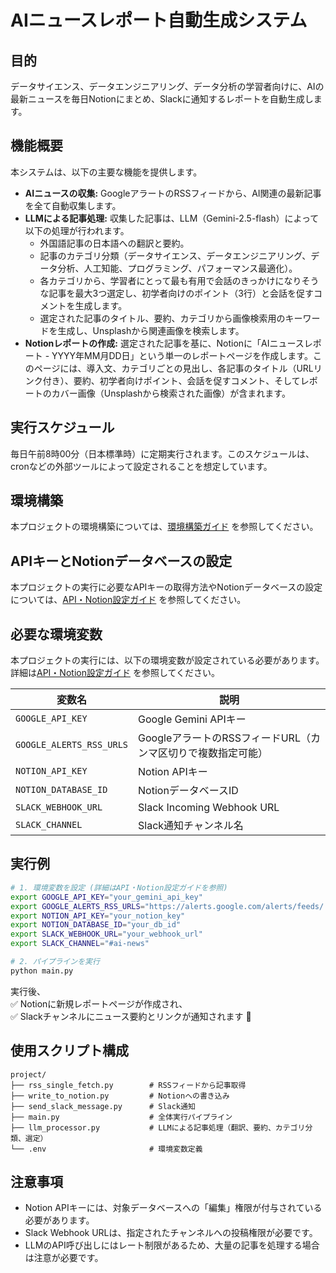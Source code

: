 # AIニュースレポート自動生成システム

## 目的
データサイエンス、データエンジニアリング、データ分析の学習者向けに、AIの最新ニュースを毎日Notionにまとめ、Slackに通知するレポートを自動生成します。

## 機能概要
本システムは、以下の主要な機能を提供します。
- **AIニュースの収集:** GoogleアラートのRSSフィードから、AI関連の最新記事を全て自動収集します。
- **LLMによる記事処理:** 収集した記事は、LLM（Gemini-2.5-flash）によって以下の処理が行われます。
    - 外国語記事の日本語への翻訳と要約。
    - 記事のカテゴリ分類（データサイエンス、データエンジニアリング、データ分析、人工知能、プログラミング、パフォーマンス最適化）。
    - 各カテゴリから、学習者にとって最も有用で会話のきっかけになりそうな記事を最大3つ選定し、初学者向けのポイント（3行）と会話を促すコメントを生成します。
    - 選定された記事のタイトル、要約、カテゴリから画像検索用のキーワードを生成し、Unsplashから関連画像を検索します。
- **Notionレポートの作成:** 選定された記事を基に、Notionに「AIニュースレポート - YYYY年MM月DD日」という単一のレポートページを作成します。このページには、導入文、カテゴリごとの見出し、各記事のタイトル（URLリンク付き）、要約、初学者向けポイント、会話を促すコメント、そしてレポートのカバー画像（Unsplashから検索された画像）が含まれます。

## 実行スケジュール
毎日午前8時00分（日本標準時）に定期実行されます。このスケジュールは、cronなどの外部ツールによって設定されることを想定しています。

## 環境構築
本プロジェクトの環境構築については、[環境構築ガイド](documents/setup_guide.md) を参照してください。

## APIキーとNotionデータベースの設定
本プロジェクトの実行に必要なAPIキーの取得方法やNotionデータベースの設定については、[API・Notion設定ガイド](documents/api_notion_setup.md) を参照してください。

## 必要な環境変数
本プロジェクトの実行には、以下の環境変数が設定されている必要があります。詳細は[API・Notion設定ガイド](documents/api_notion_setup.md) を参照してください。

| 変数名                      | 説明                                |
|-----------------------------|-----------------------------------------|
| `GOOGLE_API_KEY`            | Google Gemini APIキー                   |
| `GOOGLE_ALERTS_RSS_URLS`    | GoogleアラートのRSSフィードURL（カンマ区切りで複数指定可能） |
| `NOTION_API_KEY`            | Notion APIキー                          |
| `NOTION_DATABASE_ID`        | NotionデータベースID                    |
| `SLACK_WEBHOOK_URL`         | Slack Incoming Webhook URL              |
| `SLACK_CHANNEL`             | Slack通知チャンネル名                   |

## 実行例

```bash
# 1. 環境変数を設定 (詳細はAPI・Notion設定ガイドを参照)
export GOOGLE_API_KEY="your_gemini_api_key"
export GOOGLE_ALERTS_RSS_URLS="https://alerts.google.com/alerts/feeds/..."
export NOTION_API_KEY="your_notion_key"
export NOTION_DATABASE_ID="your_db_id"
export SLACK_WEBHOOK_URL="your_webhook_url"
export SLACK_CHANNEL="#ai-news"

# 2. パイプラインを実行
python main.py
```

実行後、  
✅ Notionに新規レポートページが作成され、  
✅ Slackチャンネルにニュース要約とリンクが通知されます 🚀

## 使用スクリプト構成
```
project/
├── rss_single_fetch.py        # RSSフィードから記事取得
├── write_to_notion.py         # Notionへの書き込み
├── send_slack_message.py      # Slack通知
├── main.py                    # 全体実行パイプライン
├── llm_processor.py           # LLMによる記事処理（翻訳、要約、カテゴリ分類、選定）
└── .env                       # 環境変数定義
```

## 注意事項
*   Notion APIキーには、対象データベースへの「編集」権限が付与されている必要があります。
*   Slack Webhook URLは、指定されたチャンネルへの投稿権限が必要です。
*   LLMのAPI呼び出しにはレート制限があるため、大量の記事を処理する場合は注意が必要です。